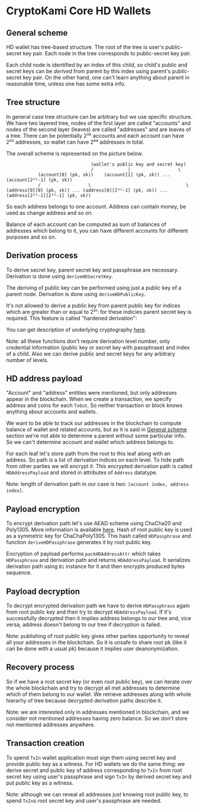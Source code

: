 # CryptoKami Core HD Wallets

## General scheme
    
HD wallet has tree-based structure.
The root of the tree is user's public-secret key pair.
Each node in the tree corresponds to public-secret key pair.

Each child node is identified by an index of this child,
so child's public and secret keys can be _derived_ from parent
by this index using parent's public-secret key pair.
On the other hand, one can't learn anything about parent
in reasonable time, unless one has some extra info.

## Tree structure

In general case tree structure can be arbitrary but
we use specific structure.
We have two layered tree, nodes of the first layer are called "accounts"
and nodes of the second layer (leaves) are called "addresses" and are leaves of a tree.
There can be potentially 2³² accounts and each account can have 2³² addresses,
so wallet can have 2⁶⁴ addresses in total.

The overall scheme is represented on the picture below.

                                    (wallet's public key and secret key)
                                    /             |                  \
                (account[0] (pk, sk))    (account[1] (pk, sk)) ... (account[2³²-1] (pk, sk))
                /                  \                                    \
    (address[0][0] (pk, sk)) ... (address[0][2³²-1] (pk, sk)) ... (address[2³²-1][2³²-1] (pk, sk))

So each address belongs to one account.
Address can contain money, be used as change address and so on.

Balance of each account can be computed as sum of balances of addresses which belong to it,
you can have different accounts for different purposes and so on.

## Derivation process

To derive secret key, parent secret key and passphrase are necessary.
Derivation is done using `deriveHDSecretKey`.

The deriving of public key can be performed using just a public key of a parent node.
Derivation is done using `deriveHDPublicKey`.

It's not allowed to derive a public key from parent public key for
indices which are greater than or equal to 2³¹:
for these indicies parent secret key is required.
This feature is called "hardened derivation":

You can get description of underlying cryptography [here](https://cryptokamilaunch.com/assets/Ed25519_BIP.pdf).

Note: all these functions don't require derivation level number,
only credential information (public key or secret key with passphrase)
and index of a child.
Also we can derive public and secret keys for any arbitrary number of levels.

## HD address payload

"Account" and "address" entities were mentioned,
but only addresses appear in the blockchain.
When we create a transaction, we specify address and coins for each `TxOut`.
So neither transaction or block knows anything about accounts and wallets.

We want to be able to track our addresses in the blockchain
to compute balance of wallet and related accounts,
but as it is said in [General scheme](#general-scheme) section we're not able
to determine a parent without some particular info.
So we can't determine account and wallet which address belongs to.

For each leaf let's store path from the root to this leaf along with an address.
So path is a list of derivation indices on each level.
To hide path from other parties we will encrypt it.
This encrypted derivation path is called `HDAddressPayload`
and stored in attributes of `Address` datatype.

Note: length of derivation path in our case is two: `[account index, address index]`.

## Payload encryption

To encrypt derivation path let's use AEAD scheme using ChaCha20 and Poly1305.
More information is available [here](https://tools.ietf.org/html/rfc7539).
Hash of root public key is used as a symmetric key for ChaChaPoly1305.
This hash called `HDPassphrase` and function `deriveHDPassphrase` generates
it by root public key.

Encryption of payload performs `packHDAddressAttr` which takes `HDPassphrase` and
derivation path and returns `HDAddressPayload`.
It serializes derivation path using `Bi` instance for it and then encrypts produced bytes sequence.

## Payload decryption

To decrypt encrypted derivation path we have to derive `HDPassphrase` again
from root public key and then try to decrypt `HDAddressPayload`.
If it's successfully decrypted then it implies address belongs to our tree
and, vice versa, address doesn't belong to our tree if decryption is failed.

Note: publishing of root public key gives other parties opportunity to reveal
all your addresses in the blockchain.
So it is unsafe to share root pk (like it can be done with a usual pk)
because it implies user deanonymization.

## Recovery process

So if we have a root secret key (or even root public key),
we can iterate over the whole blockchain and try to decrypt all met
addresses to determine which of them belong to our wallet.
We retrieve addresses along with whole hierarhy of tree because
decrypted derivation paths describe it.

Note: we are interested only in addresses mentioned in blockchain,
and we consider not mentioned addresses having zero balance.
So we don't store not mentioned addresses anywhere.

## Transaction creation

To spend `TxIn` wallet application must sign them using secret key and provide
public key as a witness.
For HD wallets we do the same thing: we derive secret and public key of
address corresponding to `TxIn` from root secret key using user's passphrase
and sign `TxIn` by derived secret key and put public key as a witness.

Note: although we can reveal all addresses just knowing root public key,
to spend `TxIn`s root secret key and user's passphrase are needed.
